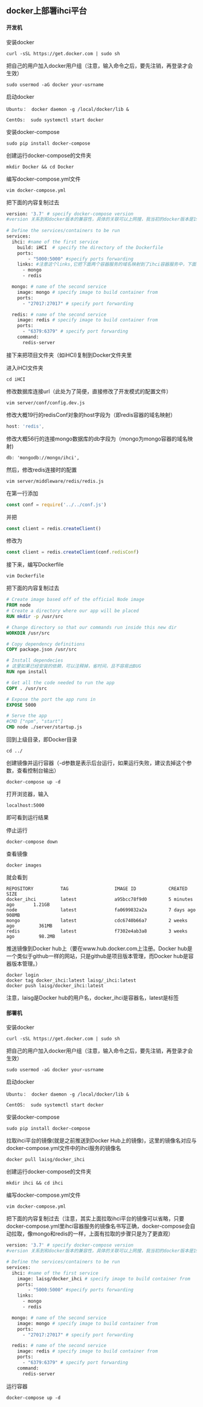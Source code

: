 ##                                docker上部署ihci平台

#### 开发机

安装docker 

```shell
curl -sSL https://get.docker.com | sudo sh
```

把自己的用户加入docker用户组（注意，输入命令之后，要先注销，再登录才会生效）

```shell
sudo usermod -aG docker your-usrname
```

启动docker

```shell
Ubuntu：　docker daemon -g /local/docker/lib &

CentOs:  sudo systemctl start docker
```

安装docker-compose

```shell 
sudo pip install docker-compose
```

创建运行docker-compose的文件夹

```shell
mkdir Docker && cd Docker
```

编写docker-compose.yml文件

```shell
vim docker-compose.yml
```

把下面的内容复制过去

```dockerfile
version: '3.7' # specify docker-compose version
#version 关系到和docker版本的兼容性，具体的关联可以上网搜，我当初的docker版本是19.03.2，然后写的version就是3.7
	
# Define the services/containers to be run
services:
  ihci: #name of the first service
    build: iHCI  # specify the directory of the Dockerfile
    ports:
        - "5000:5000" #specify ports forwarding
    links: #注意这个links,它把下面两个容器服务的域名映射到了ihci容器服务中，下面会用到
      - mongo 
      - redis   

  mongo: # name of the second service
    image: mongo # specify image to build container from
    ports:
      - "27017:27017" # specify port forwarding

  redis: # name of the second service
    image: redis # specify image to build container from
    ports:
      - "6379:6379" # specify port forwarding
    command:
      redis-server   
```



接下来把项目文件夹（如iHCI)复制到Docker文件夹里

进入iHCI文件夹

```shell
cd iHCI
```

修改数据库连接url（此处为了简便，直接修改了开发模式的配置文件）

```
vim server/conf/config.dev.js
```

修改大概19行的redisConf对象的host字段为（即redis容器的域名映射）

```js
host: 'redis',
```

修改大概56行的连接mongo数据库的db字段为（mongo为mongo容器的域名映射)

```
db: 'mongodb://mongo/ihci',
```

然后，修改redis连接时的配置

```shell
vim server/middleware/redis/redis.js
```

在第一行添加

```js
const conf = require('../../conf.js')
```

并把

```js
const client = redis.createClient()
```

修改为

```js
const client = redis.createClient(conf.redisConf)
```



接下来，编写Dockerfile

```shell
vim Dockerfile
```

把下面的内容复制过去

```dockerfile
# Create image based off of the official Node image
FROM node
# Create a directory where our app will be placed
RUN mkdir -p /usr/src

# Change directory so that our commands run inside this new dir
WORKDIR /usr/src

# Copy dependency definitions
COPY package.json /usr/src

# Install dependecies
# 这里如果已经安装的依赖，可以注释掉，省时间，且不容易出BUG
RUN npm install

# Get all the code needed to run the app
COPY . /usr/src

# Expose the port the app runs in
EXPOSE 5000

# Serve the app
#CMD ["npm", "start"]
CMD node ./server/startup.js

```

回到上级目录，即Docker目录

```shell
cd ../
```

创建镜像并运行容器（-d参数是表示后台运行，如果运行失败，建议去掉这个参数，查看控制台输出）

```shell
docker-compose up -d 
```

打开浏览器，输入

```
localhost:5000
```

即可看到运行结果



停止运行

```shell
docker-compose down
```

查看镜像

```shell
docker images
```

就会看到

```
REPOSITORY          TAG                 IMAGE ID            CREATED             SIZE
docker_ihci         latest              a95bcc78f9d0        5 minutes ago       1.21GB
node                latest              fa0699832a2a        7 days ago          908MB
mongo               latest              cdc6740b66a7        2 weeks ago         361MB
redis               latest              f7302e4ab3a8        3 weeks ago         98.2MB
```

推送镜像到Docker hub上（要在www.hub.docker.com上注册。Docker hub是一个类似于github一样的网站，只是github是项目版本管理，而Docker hub是容器版本管理。）

```shell
docker login
docker tag docker_ihci:latest laisg/_ihci:latest
docker push laisg/docker_ihci:latest
```

注意，laisg是Docker hub的用户名，docker_ihci是容器名，latest是标签



#### 部署机

安装docker 

```shell
curl -sSL https://get.docker.com | sudo sh
```

把自己的用户加入docker用户组（注意，输入命令之后，要先注销，再登录才会生效）

```shell
sudo usermod -aG docker your-usrname
```

启动docker

```shell
Ubuntu：　docker daemon -g /local/docker/lib &

CentOS:  sudo systemctl start docker
```

安装docker-compose

```shell 
sudo pip install docker-compose
```

拉取ihci平台的镜像(就是之前推送到Docker Hub上的镜像)，这里的镜像名对应与docker-compose.yml文件中的ihci服务的镜像名

```shell
docker pull laisg/docker_ihci
```

创建运行docker-compose的文件夹

```shell
mkdir ihci && cd ihci 
```

编写docker-compose.yml文件

```shell
vim docker-compose.yml
```

把下面的内容复制过去（注意，其实上面拉取ihci平台的镜像可以省略，只要docker-compose.yml里ihci容器服务的镜像名书写正确，docker-compose会自动拉取，像mongo和redis的一样，上面有拉取的步骤只是为了更直观）

```dockerfile
version: '3.7' # specify docker-compose version
#version 关系到和docker版本的兼容性，具体的关联可以上网搜，我当初的docker版本是19.03.2，然后写的version就是3.7

# Define the services/containers to be run
services:
  ihci: #name of the first service
    image: laisg/docker_ihci # specify image to build container from
    ports:
        - "5000:5000" #specify ports forwarding
    links:
      - mongo 
      - redis

  mongo: # name of the second service
    image: mongo # specify image to build container from
    ports:
      - "27017:27017" # specify port forwarding

  redis: # name of the second service
    image: redis # specify image to build container from
    ports:
      - "6379:6379" # specify port forwarding
    command:
      redis-server   

```

运行容器

```
docker-compose up -d 
```



